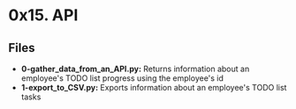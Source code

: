 # 0x15. API
## Files
- **0-gather_data_from_an_API.py:** Returns information about an employee's TODO list progress using the employee's id
- **1-export_to_CSV.py:** Exports information about an employee's TODO list tasks
